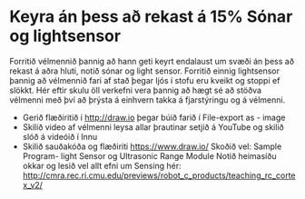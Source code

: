 # Keyra án þess að rekast á 15% Sónar og lightsensor

Forritið vélmennið þannig að hann geti keyrt  endalaust um svæði án þess að rekast á aðra hluti, notið sónar og light sensor.  Forritið einnig lightsensor þannig að vélmennið fari af stað þegar ljós í stofu eru kveikt og stoppi ef slökkt.
Hér eftir skulu öll verkefni vera þannig að hægt sé að stöðva vélmenni með því að þrýsta á einhvern takka á fjarstýringu og á vélmenni.
- Gerið flæðiritið í http://draw.io þegar búið farið í  File-export as - image
- Skilið video af vélmenni leysa allar þrautinar setjið á YouTube og skilið slóð á videóið í Innu
- Skilið sauðakóða og flæðiriti https://www.draw.io/
Skoðið vel: Sample Program- light Sensor og Ultrasonic Range Module
Notið heimasíðu okkar og lesið vel allt efni um Sensing hér: http://cmra.rec.ri.cmu.edu/previews/robot_c_products/teaching_rc_cortex_v2/

